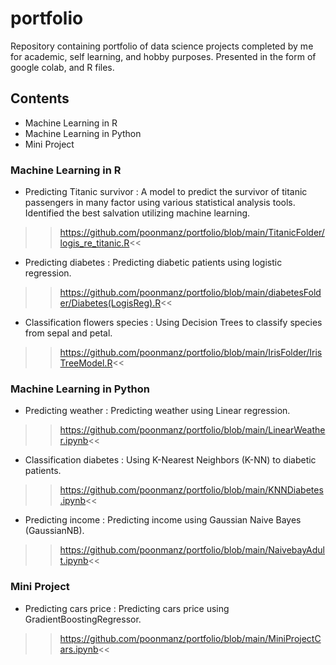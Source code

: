 # portfolio
Repository containing portfolio of data science projects completed by me for academic, self learning, and hobby purposes. Presented in the form of google colab, and R files.
## Contents
- Machine Learning in R
- Machine Learning in Python
- Mini Project
### Machine Learning in R
- Predicting Titanic survivor : A model to predict the survivor of titanic passengers in many factor using various statistical analysis tools. Identified the best salvation utilizing machine learning.
>>https://github.com/poonmanz/portfolio/blob/main/TitanicFolder/logis_re_titanic.R<<
- Predicting diabetes : Predicting diabetic patients using logistic regression.
>>https://github.com/poonmanz/portfolio/blob/main/diabetesFolder/Diabetes(LogisReg).R<<
- Classification flowers species : Using Decision Trees to classify species from sepal and petal.
>>https://github.com/poonmanz/portfolio/blob/main/IrisFolder/IrisTreeModel.R<<
### Machine Learning in Python
- Predicting weather : Predicting weather using Linear regression.
>>https://github.com/poonmanz/portfolio/blob/main/LinearWeather.ipynb<<
- Classification diabetes : Using K-Nearest Neighbors (K-NN) to diabetic patients.
>>https://github.com/poonmanz/portfolio/blob/main/KNNDiabetes.ipynb<<
- Predicting income : Predicting income using Gaussian Naive Bayes (GaussianNB).
>>https://github.com/poonmanz/portfolio/blob/main/NaivebayAdult.ipynb<<
### Mini Project
- Predicting cars price : Predicting cars price using GradientBoostingRegressor.
>>https://github.com/poonmanz/portfolio/blob/main/MiniProjectCars.ipynb<<
